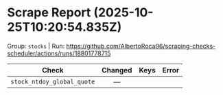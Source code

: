 # Scrape Report (2025-10-25T10:20:54.835Z)

Group: `stocks`  |  Run: https://github.com/AlbertoRoca96/scraping-checks-scheduler/actions/runs/18801778715

| Check | Changed | Keys | Error |
|---|:---:|:--|:--|
| `stock_ntdoy_global_quote` | — |  |  |
